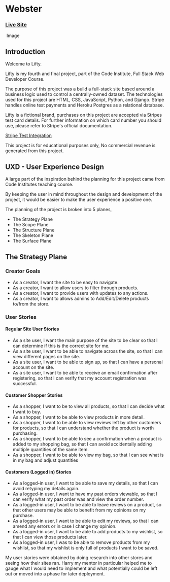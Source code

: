 # Webster

<h3><a href="https://webster00.herokuapp.com/">Live Site </a></h3>

<img> Image



## Introduction

<p>
Welcome to Lifty.

Lifty is my fourth and final project, part of the Code Institute, Full Stack Web Developer Course.

The purpose of this project was a build a full-stack site based around a business logic used to control a centrally-owned dataset. The technologies used for this project are HTML, CSS, JavaScript, Python, and Django. Stripe handles online test payments and Heroku Postgres as a relational database.

Lifty is a fictional brand, purchases on this project are accepted via Stripes test card details. For further information on which card number you should use, please refer to Stripe's official documentation.

<a href="https://stripe.com/docs/testing">Stripe Test Integration</a>

This project is for educational purposes only, No commercial revenue is generated from this project.
</p>

## UXD - User Experience Design

<p>
A large part of the inspiration behind the planning for this project came from Code Institutes teaching course.

By keeping the user in mind throughout the design and development of the project, it would be easier to make the user experience a positive one.

The planning of the project is broken into 5 planes,

- The Strategy Plane
- The Scope Plane
- The Structure Plane
- The Skeleton Plane
- The Surface Plane
</p>

## The Strategy Plane
### Creator Goals
- As a creator, I want the site to be easy to navigate.
- As a creator, I want to allow users to filter through products.
- As a creator, I want to provide users with updates to any actions.
- As a creator, I want to allows admins to Add/Edit/Delete products to/from the store.
### User Stories
#### Regular Site User Stories
- As a site user, I want the main purpose of the site to be clear so that I can determine if this is the correct site for me.
- As a site user, I want to be able to navigate across the site, so that I can view different pages on the site.
- As a site user, I want to be able to sign up, so that I can have a personal account on the site.
- As a site user, I want to be able to receive an email confirmation after registering, so that I can verify that my account registration was successful.
#### Customer Shopper Stories
- As a shopper, I want to be to view all products, so that I can decide what I want to buy.
- As a shopper, I want to be able to view products in more detail.
- As a shopper, I want to be able to view reviews left by other customers for products, so that I can understand whether the product is worth purchasing.
- As a shopper, I want to be able to see a confirmation when a product is added to my shopping bag, so that I can avoid accidentally adding multiple quantities of the same item.
- As a shopper, I want to be able to view my bag, so that I can see what is in my bag and adjust quantities
#### Customers (Logged in) Stories
- As a logged-in user, I want to be able to save my details, so that I can avoid retyping my details again.
- As a logged-in user, I want to have my past orders viewable, so that I can verify what my past order was and view the order number.
- As a logged-in user, I want to be able to leave reviews on a product, so that other users may be able to benefit from my opinions on my purchase.
- As a logged-in user, I want to be able to edit my reviews, so that I can amend any errors or in case I change my opinion.
- As a logged-in user, I want to be able to add products to my wishlist, so that I can view those products later.
- As a logged-in user, I was to be able to remove products from my wishlist, so that my wishlist is only full of products I want to be saved.


My user stories were obtained by doing research into other stores and seeing how their sites ran. Harry my mentor in particular helped me to gauge what I would need to implement and what potentially could be left out or moved into a phase for later deployment.


